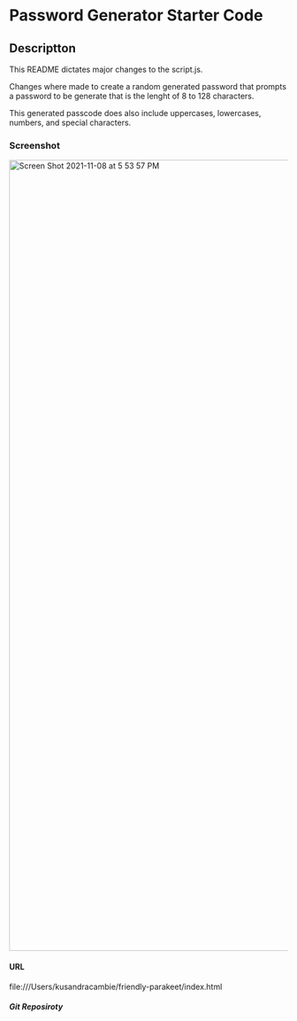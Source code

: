 # Password Generator Starter Code

## Descriptton

This README dictates major changes to the script.js.

Changes where made to create a random generated password that prompts a password to be generate that is the lenght of 8 to 128 characters. 

This generated passcode does also include uppercases, lowercases, numbers, and special characters. 

### Screenshot

<img width="1428" alt="Screen Shot 2021-11-08 at 5 53 57 PM" src="https://user-images.githubusercontent.com/90061853/140831310-7b43a069-36df-4c25-8397-37195337e152.png">


#### URL

file:///Users/kusandracambie/friendly-parakeet/index.html

##### Git Reposiroty